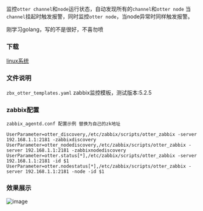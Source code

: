 监控`otter channel`和`node`运行状态，自动发现所有的`channel`和`otter node`
当`channel`挂起时触发报警，同时监控`otter node`，当node异常时同样触发报警。

刚学习golang，写的不是很好，不喜勿喷
### 下载
[linux系统](https://github.com/typ431127/otter-zabbix/releases/download/1.0/Otter-zabbix-linux-amd64.zip) 

### 文件说明
`zbx_otter_templates.yaml` zabbix监控模板，测试版本:5.2.5

### zabbix配置
`zabbix_agentd.conf 配置示例 替换为自己的zk地址`
```
UserParameter=otter_discovery,/etc/zabbix/scripts/otter_zabbix -server 192.168.1.1:2181 -zabbixdiscovery
UserParameter=otter_nodediscovery,/etc/zabbix/scripts/otter_zabbix -server 192.168.1.1:2181 -zabbixnodediscovery
UserParameter=otter.status[*],/etc/zabbix/scripts/otter_zabbix -server 192.168.1.1:2181 -id $1
UserParameter=otter.nodestatus[*],/etc/zabbix/scripts/otter_zabbix -server 192.168.1.1:2181 -node -id $1

```
### 效果展示
![image](https://user-images.githubusercontent.com/20376675/120776753-23e57900-c557-11eb-9c9d-1e1ea56e8d6e.png)

